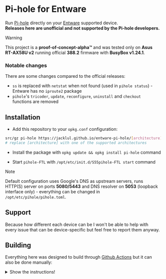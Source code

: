 # Pi-hole for Entware

Run [Pi-hole](https://pi-hole.net) directly on your [Entware](https://github.com/Entware/Entware) supported device.  
**Releases here are unofficial and not supported by the Pi-hole developers.**

> [!WARNING]
> This project is a **proof-of-concept-alpha™** and was tested only on **Asus RT-AX58U v2** running official **388.2** firmware with **BusyBox v1.24.1**.

### Notable changes

There are some changes compared to the official releases:

- `ss` is replaced with `netstat` when not found (used in `pihole status`) - Entware has no `iproute2` package
- `pihole`'s `tricoder`, `update`, `reconfigure`, `uninstall` and `checkout` functions are removed

## Installation

- Add this repository to your `opkg.conf` configuration:

```bash
src/gz pi-hole https://jacklul.github.io/entware-pi-hole/[architecture]
# replace [architecture] with one of the supported architectures
```

- Install the package with `opkg update && opkg install pi-hole` command

- Start `pihole-FTL` with `/opt/etc/init.d/S55pihole-FTL start` command

> [!NOTE]
> Default configuration uses Google's DNS as upstream servers, runs HTTP(S) server on ports **5080/5443** and DNS resolver on **5053** (loopback interface only) - everything can be changed in `/opt/etc/pihole/pihole.toml`.

## Support

Because how different each device can be I won't be able to help with every issue that can be device-specific but feel free to report them anyway.

## Building

Everything here was designed to build through [Github Actions](https://github.com/features/actions) but it can also be done manually:

<details><summary>Show the instructions!</summary>

```bash
# Fetch repositories
./scripts/dev.sh development-v6

# Prepare pi-hole/pi-hole
./scripts/patch.sh core dev/core
./scripts/test.sh core dev/core
./scripts/version.sh dev/core

# Prepare pi-hole/web
./scripts/patch.sh web dev/web
./scripts/test.sh web dev/web
./scripts/version.sh dev/web

# Prepare pi-hole/FTL
./scripts/patch.sh FTL dev/FTL
./scripts/test.sh FTL dev/FTL
./scripts/version.sh dev/FTL

# Here you must compile FTL to dev/FTL/pihole-FTL
# For instructions check the official repository

# Build package files in ./build directory
mkdir ./build
./scripts/build.sh ./build

# then build the IPK package
# (you will need sudo access to set ownership of files to uid/gid 0)
./scripts/ipk.sh ./build dev armv7-3.2

# the package will be saved at the root of this repository
```
</details>
